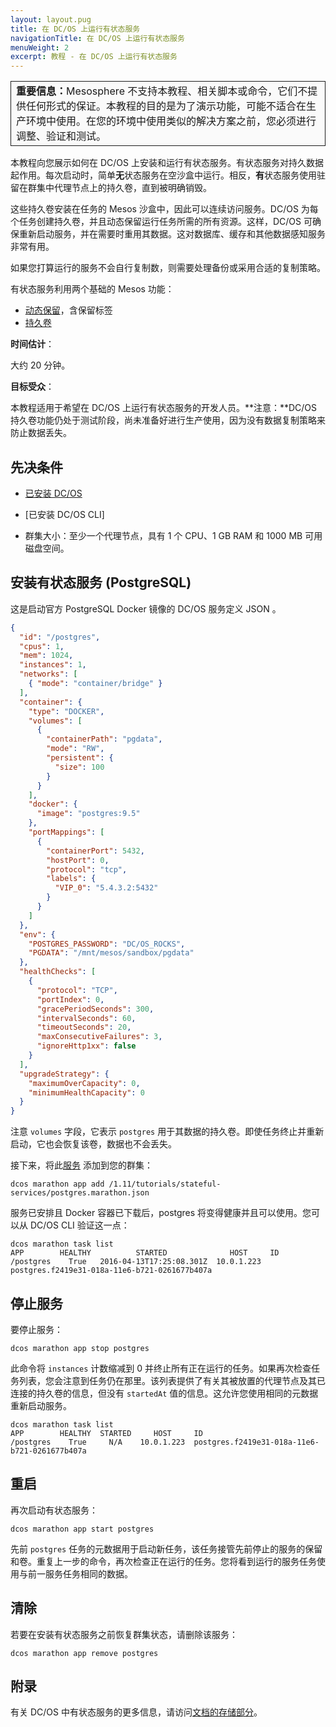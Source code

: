 ```yaml
---
layout: layout.pug
title: 在 DC/OS 上运行有状态服务
navigationTitle: 在 DC/OS 上运行有状态服务
menuWeight: 2
excerpt: 教程 - 在 DC/OS 上运行有状态服务
---
```


<table class="table" bgcolor="#FAFAFA"> <tr> <td style="border-left: thin solid; border-top: thin solid; border-bottom: thin solid;border-right: thin solid;"><b>重要信息：</b>Mesosphere 不支持本教程、相关脚本或命令，它们不提供任何形式的保证。本教程的目的是为了演示功能，可能不适合在生产环境中使用。在您的环境中使用类似的解决方案之前，您必须进行调整、验证和测试。</td> </tr> </table>

本教程向您展示如何在 DC/OS 上安装和运行有状态服务。有状态服务对持久数据起作用。每次启动时，简单**无**状态服务在空沙盒中运行。相反，**有**状态服务使用驻留在群集中代理节点上的持久卷，直到被明确销毁。

这些持久卷安装在任务的 Mesos 沙盒中，因此可以连续访问服务。DC/OS 为每个任务创建持久卷，并且动态保留运行任务所需的所有资源。这样，DC/OS 可确保重新启动服务，并在需要时重用其数据。这对数据库、缓存和其他数据感知服务非常有用。

如果您打算运行的服务不会自行复制数，则需要处理备份或采用合适的复制策略。

有状态服务利用两个基础的 Mesos 功能：

- [动态保留](http://mesos.apache.org/documentation/latest/reservation/)，含保留标签
- [持久卷](http://mesos.apache.org/documentation/latest/persistent-volume/)

**时间估计**：

大约 20 分钟。

**目标受众**：

本教程适用于希望在 DC/OS 上运行有状态服务的开发人员。**注意：**DC/OS 持久卷功能仍处于测试阶段，尚未准备好进行生产使用，因为没有数据复制策略来防止数据丢失。

## 先决条件

* [已安装 DC/OS][1]
- [已安装 DC/OS CLI]
* 群集大小：至少一个代理节点，具有 1 个 CPU、1 GB RAM 和 1000 MB 可用磁盘空间。

## 安装有状态服务 (PostgreSQL)

这是启动官方 PostgreSQL Docker 镜像的 DC/OS 服务定义 JSON 。

```json
{
  "id": "/postgres",
  "cpus": 1,
  "mem": 1024,
  "instances": 1,
  "networks": [
    { "mode": "container/bridge" }
  ],
  "container": {
    "type": "DOCKER",
    "volumes": [
      {
        "containerPath": "pgdata",
        "mode": "RW",
        "persistent": {
          "size": 100
        }
      }
    ],
    "docker": {
      "image": "postgres:9.5"
    },
    "portMappings": [
      {
        "containerPort": 5432,
        "hostPort": 0,
        "protocol": "tcp",
        "labels": {
          "VIP_0": "5.4.3.2:5432"
        }
      }
    ]
  },
  "env": {
    "POSTGRES_PASSWORD": "DC/OS_ROCKS",
    "PGDATA": "/mnt/mesos/sandbox/pgdata"
  },
  "healthChecks": [
    {
      "protocol": "TCP",
      "portIndex": 0,
      "gracePeriodSeconds": 300,
      "intervalSeconds": 60,
      "timeoutSeconds": 20,
      "maxConsecutiveFailures": 3,
      "ignoreHttp1xx": false
    }
  ],
  "upgradeStrategy": {
    "maximumOverCapacity": 0,
    "minimumHealthCapacity": 0
  }
}
```

注意 `volumes` 字段，它表示 `postgres` 用于其数据的持久卷。即使任务终止并重新启动，它也会恢复该卷，数据也不会丢失。

接下来，将此[服务][4] 添加到您的群集：

```
dcos marathon app add /1.11/tutorials/stateful-services/postgres.marathon.json
```

服务已安排且 Docker 容器已下载后，postgres 将变得健康并且可以使用。您可以从 DC/OS CLI 验证这一点：

```
dcos marathon task list
APP        HEALTHY          STARTED              HOST     ID
/postgres    True   2016-04-13T17:25:08.301Z  10.0.1.223  postgres.f2419e31-018a-11e6-b721-0261677b407a
```

## 停止服务

要停止服务：

```
dcos marathon app stop postgres
```

此命令将 `instances` 计数缩减到 0 并终止所有正在运行的任务。如果再次检查任务列表，您会注意到任务仍在那里。该列表提供了有关其被放置的代理节点及其已连接的持久卷的信息，但没有 `startedAt` 值的信息。这允许您使用相同的元数据重新启动服务。

```
dcos marathon task list
APP        HEALTHY  STARTED     HOST     ID
/postgres    True     N/A    10.0.1.223  postgres.f2419e31-018a-11e6-b721-0261677b407a
```

## 重启

再次启动有状态服务：

```
dcos marathon app start postgres
```

先前 `postgres` 任务的元数据用于启动新任务，该任务接管先前停止的服务的保留和卷。重复上一步的命令，再次检查正在运行的任务。您将看到运行的服务任务使用与前一服务任务相同的数据。

## 清除

若要在安装有状态服务之前恢复群集状态，请删除该服务：

```
dcos marathon app remove postgres
```

## 附录

有关 DC/OS 中有状态服务的更多信息，请访问[文档的存储部分](/1.11/storage/)。


[1]: /1.11/installing/
[2]: /1.11/cli/install/
[4]: postgres.marathon.json

